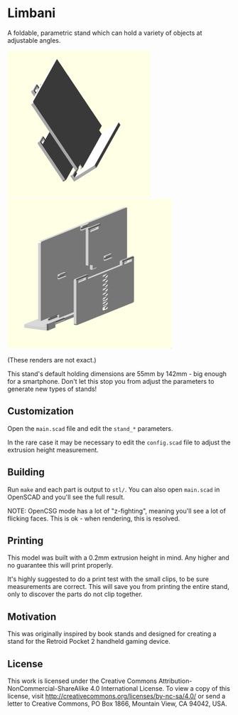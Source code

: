 # Limbani

A foldable, parametric stand which can hold a variety of objects at adjustable
angles.

![The front of the stand.](./renders/front.png)
![The back of the stand.](./renders/back.png)

(These renders are not exact.)

This stand's default holding dimensions are 55mm by 142mm - big enough for a
smartphone. Don't let this stop you from adjust the parameters to generate new
types of stands!

## Customization

Open the `main.scad` file and edit the `stand_*` parameters.

In the rare case it may be necessary to edit the `config.scad` file to adjust
the extrusion height measurement.

## Building

Run `make` and each part is output to `stl/`. You can also open `main.scad` in
OpenSCAD and you'll see the full result.

NOTE: OpenCSG mode has a lot of "z-fighting", meaning you'll see a lot of
flicking faces. This is ok - when rendering, this is resolved.

## Printing

This model was built with a 0.2mm extrusion height in mind. Any higher and no
guarantee this will print properly.

It's highly suggested to do a print test with the small clips, to be sure
measurements are correct. This will save you from printing the entire stand,
only to discover the parts do not clip together.

## Motivation

This was originally inspired by book stands and designed for creating a stand
for the Retroid Pocket 2 handheld gaming device.

## License

This work is licensed under the Creative Commons
Attribution-NonCommercial-ShareAlike 4.0 International License. To view a copy
of this license, visit http://creativecommons.org/licenses/by-nc-sa/4.0/ or send
a letter to Creative Commons, PO Box 1866, Mountain View, CA 94042, USA.
